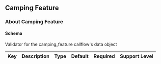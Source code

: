 ## Camping Feature

### About Camping Feature

#### Schema

Validator for the camping_feature callflow's data object



Key | Description | Type | Default | Required | Support Level
--- | ----------- | ---- | ------- | -------- | -------------



